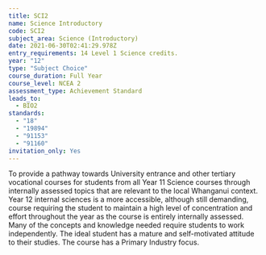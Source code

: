 ```yaml
---
title: SCI2
name: Science Introductory
code: SCI2
subject_area: Science (Introductory)
date: 2021-06-30T02:41:29.978Z
entry_requirements: 14 Level 1 Science credits.
year: "12"
type: "Subject Choice"
course_duration: Full Year
course_level: NCEA 2
assessment_type: Achievement Standard
leads_to:
  - BIO2
standards:
  - "18"
  - "19894"
  - "91153"
  - "91160"
invitation_only: Yes
---
```

To provide a pathway towards University entrance and other tertiary vocational courses for students from all Year 11 Science courses through internally assessed topics that are relevant to the local Whanganui context. Year 12 internal sciences is a more accessible, although still demanding, course requiring the student to maintain a high level of concentration and effort throughout the year as the course is entirely internally assessed. Many of the concepts and knowledge needed require students to work independently. The ideal student has a mature and self-motivated attitude to their studies. The course has a Primary Industry focus.
